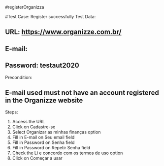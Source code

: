 #registerOrganizza

#Test Case: Register successfully
Test Data:
## URL: https://www.organizze.com.br/
## E-mail: <any e-mail>
## Password: testaut2020
Precondition:
## E-mail used must not have an account registered in the Organizze website
Steps:
01. Access the URL
02. Click on Cadastre-se
03. Select Organizar as minhas finanças option
04. Fill in E-mail on Seu email field
05. Fill in Password on Senha field
06. Fill in Password on Repetir Senha field
07. Check the Li e concordo com os termos de uso option
08. Click on Começar a usar
